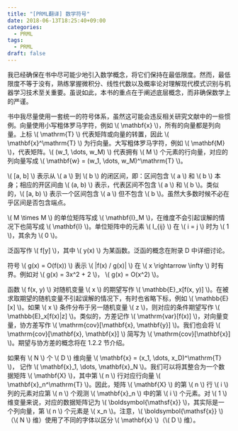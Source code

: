 ```yaml
---
title: "[PRML翻译] 数学符号"
date: 2018-06-13T18:25:40+09:00
categories:
  - PRML
tags:
  - PRML
draft: false
---
```


我已经确保在书中尽可能少地引入数学概念，将它们保持在最低限度。然而，最低限度不等于没有，熟练掌握微积分、线性代数以及概率论对理解现代模式识别与机器学习技术至关重要。虽说如此，本书的重点在于阐述底层概念，而非确保数学上的严谨。

书中我尽量使用一套统一的符号体系，虽然这可能会违反相关研究文献中的一些惯例。向量使用小写粗体罗马字符，例如 \\( \mathbf{x} \\)，所有的向量都是列向量。上标 \\( \mathrm{T} \\) 代表矩阵或向量的转置，因此 \\( \mathbf{x}^\mathrm{T} \\) 为行向量。大写粗体罗马字符，例如 \\( \mathbf{M} \\)，代表矩阵。\\( (w_1, \dots, w_M) \\) 代表拥有 \\( M \\) 个元素的行向量，对应的列向量写成 \\( \mathbf{w} = (w_1, \dots, w_M)^\mathrm{T} \\)。

\\( [a, b] \\) 表示从 \\( a \\) 到 \\( b \\) 的闭区间，即：区间包含 \\( a \\) 和 \\( b \\) 本身；相应的开区间由 \\( (a, b) \\) 表示，代表区间不包含 \\( a \\) 和 \\( b \\)。类似的，\\( [a, b) \\) 表示一个区间包含 \\( a \\) 但不包含 \\( b \\)。虽然大多数时候不必在乎区间是否包含端点。

\\( M \times M \\) 的单位矩阵写成 \\( \mathbf{I}\_M \\)，在维度不会引起误解的情况下也简写成 \\( \mathbf{I} \\)。单位矩阵中的元素 \\( I\_{ij} \\) 在 \\( i = j \\) 时为 \\( 1 \\)，其余为 \\( 0 \\)。

泛函写作 \\( f[y] \\)，其中 \\( y(x) \\) 为某函数。泛函的概念在附录 D 中详细讨论。

符号 \\( g(x) = O(f(x)) \\) 表示 \\( |f(x) / g(x)| \\) 在 \\( x \rightarrow \infty \\) 时有界。例如对 \\( g(x) = 3x^2 + 2 \\)， \\( g(x) = O(x^2) \\)。

函数 \\( f(x, y) \\) 对随机变量 \\( x \\) 的期望写作 \\( \mathbb{E}\_x[f(x, y)] \\)。在被求取期望的随机变量不引起误解的情况下，有时也省略下标，例如 \\( \mathbb{E}[x] \\)。如果 \\( x \\) 条件分布于另一随机变量 \\( z \\)，则对应的条件期望写作 \\( \mathbb{E}\_x[f(x)|z] \\)。类似的，方差记作 \\( \mathrm{var}[f(x)] \\)，对向量变量，协方差写作 \\( \mathrm{cov}[\mathbf{x}, \mathbf{y}] \\)。我们也会将 \\( \mathrm{cov}[\mathbf{x}, \mathbf{x}] \\) 简写为 \\( \mathrm{cov}[\mathbf{x}] \\)。期望与协方差的概念将在 1.2.2 节介绍。

如果有 \\( N \\) 个 \\( D \\) 维向量 \\( \mathbf{x} = (x_1, \dots, x_D)^\mathrm{T} \\)， 记作 \\( \mathbf{x}\_1, \dots, \mathbf{x}\_N \\)。我们可以将其整合为一个数据矩阵 \\( \mathbf{X} \\)，其中第 \\( n \\) 行对应行向量 \\( \mathbf{x}\_n^\mathrm{T} \\)。因此，矩阵 \\( \mathbf{X} \\) 的第 \\( n \\) 行 \\( i \\) 列的元素对应第 \\( n \\) 个观测 \\( \mathbf{x}\_n \\) 中的第 \\( i \\) 个元素。对 \\( 1 \\) 维变量来说，对应的数据矩阵记为 \\( \boldsymbol{\mathsf{x}} \\)，其实际是一个列向量，第 \\( n \\) 个元素是 \\( x_n \\)。注意，\\( \boldsymbol{\mathsf{x}} \\) （\\( N \\) 维）使用了不同的字体以区分 \\( \mathbf{x} \\)（\\( D \\) 维）。
